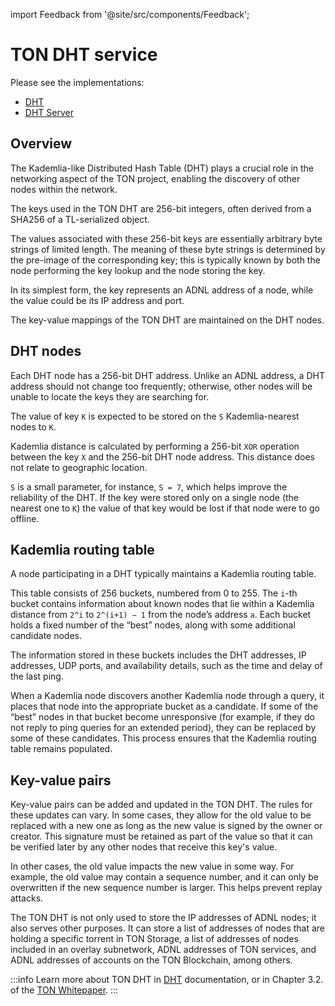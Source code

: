 import Feedback from '@site/src/components/Feedback';

# TON DHT service

Please see the implementations:

* [DHT](https://github.com/ton-blockchain/ton/tree/master/dht)
* [DHT Server](https://github.com/ton-blockchain/ton/tree/master/dht-server)

## Overview

The Kademlia-like Distributed Hash Table (DHT) plays a crucial role in the networking aspect of the TON project, enabling the discovery of other nodes within the network.

The keys used in the TON DHT are 256-bit integers, often derived from a SHA256 of a TL-serialized object.

The values associated with these 256-bit keys are essentially arbitrary byte strings of limited length. The meaning of these byte strings is determined by the pre-image of the corresponding key; this is typically known by both the node performing the key lookup and the node storing the key.

In its simplest form, the key represents an ADNL address of a node, while the value could be its IP address and port.

The key-value mappings of the TON DHT are maintained on the DHT nodes.

## DHT nodes

Each DHT node has a 256-bit DHT address. Unlike an ADNL address, a DHT address should not change too frequently; otherwise, other nodes will be unable to locate the keys they are searching for.

The value of key `K` is expected to be stored on the `S` Kademlia-nearest nodes to `K`.

Kademlia distance is calculated by performing a 256-bit `XOR` operation between the key `X` and the 256-bit DHT node address. This distance does not relate to geographic location.

`S` is a small parameter, for instance, `S = 7`, which helps improve the reliability of the DHT. If the key were stored only on a single node (the nearest one to `K`) the value of that key would be lost if that node were to go offline.
 
## Kademlia routing table

A node participating in a DHT typically maintains a Kademlia routing table.

This table consists of 256 buckets, numbered from 0 to 255. The `i`-th bucket contains information about known nodes that lie within a Kademlia distance from `2^i` to `2^(i+1) − 1` from the node’s address `a`. Each bucket holds a fixed number of the “best” nodes, along with some additional candidate nodes.

The information stored in these buckets includes the DHT addresses, IP addresses, UDP ports, and availability details, such as the time and delay of the last ping.

When a Kademlia node discovers another Kademlia node through a query, it places that node into the appropriate bucket as a candidate. If some of the “best” nodes in that bucket become unresponsive (for example, if they do not reply to ping queries for an extended period), they can be replaced by some of these candidates. This process ensures that the Kademlia routing table remains populated.

## Key-value pairs

Key-value pairs can be added and updated in the TON DHT. The rules for these updates can vary. In some cases, they allow for the old value to be replaced with a new one as long as the new value is signed by the owner or creator. This signature must be retained as part of the value so that it can be verified later by any other nodes that receive this key's value.

In other cases, the old value impacts the new value in some way. For example, the old value may contain a sequence number, and it can only be overwritten if the new sequence number is larger. This helps prevent replay attacks.

The TON DHT is not only used to store the IP addresses of ADNL nodes; it also serves other purposes. It can store a list of addresses of nodes that are holding a specific torrent in TON Storage, a list of addresses of nodes included in an overlay subnetwork, ADNL addresses of TON services, and ADNL addresses of accounts on the TON Blockchain, among others.

:::info
Learn more about TON DHT in [DHT](/v3/documentation/network/protocols/dht/dht-deep-dive) documentation, or in Chapter 3.2. of the [TON Whitepaper](https://docs.ton.org/ton.pdf).
:::
<Feedback />


